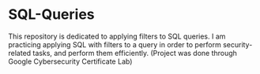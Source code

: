 # SQL-Queries
This repository is dedicated to applying filters to SQL queries.  I am practicing applying SQL with filters to a query in order to perform security-related tasks, and perform them efficiently. (Project was done through Google Cybersecurity Certificate Lab)
